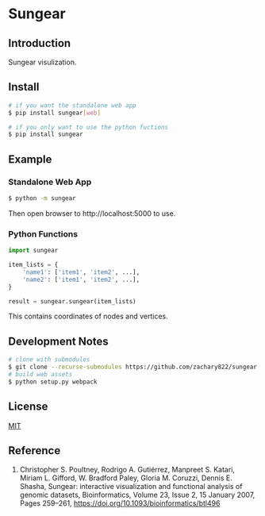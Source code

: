 # Sungear

## Introduction

Sungear visulization.

## Install

```bash
# if you want the standalone web app
$ pip install sungear[web]

# if you only want to use the python fuctions
$ pip install sungear

```

## Example

### Standalone Web App

```bash
$ python -m sungear
```

Then open browser to http://localhost:5000 to use.

### Python Functions

```python
import sungear

item_lists = {
    'name1': ['item1', 'item2', ...],
    'name2': ['item1', 'item2', ...],
}

result = sungear.sungear(item_lists)
```

This contains coordinates of nodes and vertices.

## Development Notes

```bash
# clone with submodules
$ git clone --recurse-submodules https://github.com/zachary822/sungear.git
# build web assets
$ python setup.py webpack
```

## License

[MIT](./LICENSE)

## Reference

1. Christopher S. Poultney, Rodrigo A. Gutiérrez, Manpreet S. Katari, Miriam L. Gifford, W. Bradford Paley, Gloria M. Coruzzi, Dennis E. Shasha, Sungear: interactive visualization and functional analysis of genomic datasets, Bioinformatics, Volume 23, Issue 2, 15 January 2007, Pages 259–261, https://doi.org/10.1093/bioinformatics/btl496
